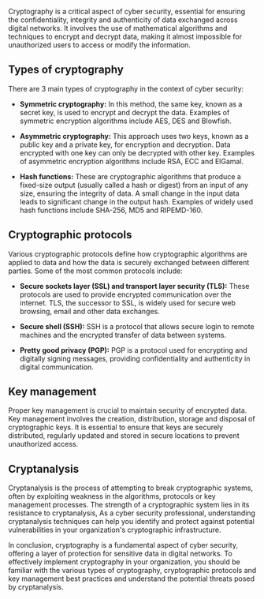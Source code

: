 Cryptography is a critical aspect of cyber security, essential for ensuring the confidentiality, integrity and authenticity of data exchanged across digital networks. It involves the use of mathematical algorithms and techniques to encrypt and decrypt data, making it almost impossible for unauthorized users to access or modify the information.

## Types of cryptography

There are 3 main types of cryptography in the context of cyber security:

- **Symmetric cryptography:** In this method, the same key, known as a secret key, is used to encrypt and decrypt the data. Examples of symmetric encryption algorithms include AES, DES and Blowfish.

- **Asymmetric cryptography:** This approach uses two keys, known as a public key and a private key, for encryption and decryption. Data encrypted with one key can only be decrypted with other key. Examples of asymmetric encryption algorithms include RSA, ECC and ElGamal.

- **Hash functions:** These are cryptographic algorithms that produce a fixed-size output (usually called a hash or digest) from an input of any size, ensuring the integrity of data. A small change in the input data leads to significant change in the output hash. Examples of widely used hash functions include SHA-256, MD5 and RIPEMD-160.

## Cryptographic protocols

Various cryptographic protocols define how cryptographic algorithms are applied to data and how the data is securely exchanged between different parties. Some of the most common protocols include:

- **Secure sockets layer (SSL) and transport layer security (TLS):** These protocols are used to provide encrypted communication over the internet. TLS, the successor to SSL, is widely used for secure web browsing, email and other data exchanges.

- **Secure shell (SSH):** SSH is a protocol that allows secure login to remote machines and the encrypted transfer of data between systems.

- **Pretty good privacy (PGP):** PGP is a protocol used for encrypting and digitally signing messages, providing confidentiality and authenticity in digital communication.

## Key management

Proper key management is crucial to maintain security of encrypted data. Key management involves the creation, distribution, storage and disposal of cryptographic keys. It is essential to ensure that keys are securely distributed, regularly updated and stored in secure locations to prevent unauthorized access.

## Cryptanalysis

Cryptanalysis is the process of attempting to break cryptographic systems, often by exploiting weakness in the algorithms, protocols or key management processes. The strength of a cryptographic system lies in its resistance to cryptanalysis, As a cyber security professional, understanding cryptanalysis techniques can help you identify and protect against potential vulnerabilities in your organization's cryptographic infrastructure.

In conclusion, cryptography is a fundamental aspect of cyber security, offering a layer of protection for sensitive data in digital networks. To effectively implement cryptography in your organization, you should be familiar with the various types of cryptography, cryptographic protocols and key management best practices and understand the potential threats posed by cryptanalysis. 